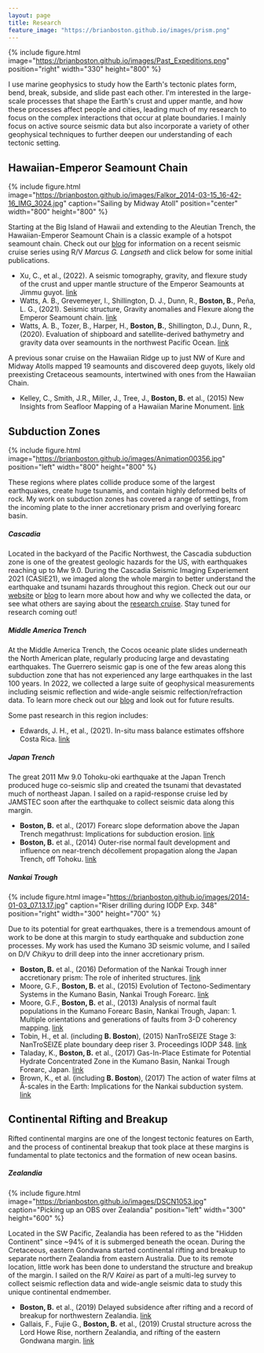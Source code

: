 ```yaml
---
layout: page
title: Research
feature_image: "https://brianboston.github.io/images/prism.png"
---
```

{% include figure.html image="https://brianboston.github.io/images/Past_Expeditions.png" position="right" width="330" height="800" %}

I use marine geophysics to study how the Earth's tectonic plates form, bend, break, subside, and slide past each other. I'm interested in the large-scale processes that shape the Earth's crust and upper mantle, and how these processes affect people and cities, leading much of my research to focus on the complex interactions that occur at plate boundaries. I mainly focus on active source seismic data but also incorporate a variety of other geophysical techniques to further deepen our understanding of each tectonic setting. 


## Hawaiian-Emperor Seamount Chain
{% include figure.html image="https://brianboston.github.io/images/Falkor_2014-03-15_16-42-16_IMG_3024.jpg" caption="Sailing by Midway Atoll" position="center" width="800" height="800" %}

Starting at the Big Island of Hawaii and extending to the Aleutian Trench, the Hawaiian-Emperor Seamount Chain is a classic example of a hotspot seamount chain. Check out our [blog](https://hawaiiemperor.blogspot.com "blog") for information on a recent seismic cruise series using R/V _Marcus G. Langseth_ and click below for some initial publications.

* Xu, C., et al., (2022). A seismic tomography, gravity, and flexure study of the crust and upper mantle structure of the Emperor Seamounts at Jimmu guyot. [link](https://doi.org/10.1029/2021JB023241 "link")
* Watts, A. B., Grevemeyer, I., Shillington, D. J., Dunn, R., **Boston, B.**, Peña, L. G., (2021). Seismic structure, Gravity anomalies and Flexure along the Emperor Seamount chain. [link](http://dx.doi.org/10.1029/2020JB021109 "link")
* Watts, A. B., Tozer, B., Harper, H., **Boston, B.**, Shillington, D.J., Dunn, R., (2020). Evaluation of shipboard and satellite-derived bathymetry and gravity data over seamounts in the northwest Pacific Ocean. [link](http://dx.doi.org/10.1029/2020JB020396 "link")

A previous sonar cruise on the Hawaiian Ridge up to just NW of Kure and Midway Atolls mapped 19 seamounts and discovered deep guyots, likely old preexisting Cretaceous seamounts, intertwined with ones from the Hawaiian Chain.

* Kelley, C., Smith, J.R., Miller, J., Tree, J., **Boston, B.** et al., (2015) New Insights from Seafloor Mapping of a Hawaiian Marine Monument. [link](http://dx.doi.org/10.1029/2015EO030235 "link")

## Subduction Zones
{% include figure.html image="https://brianboston.github.io/images/Animation00356.jpg" position="left" width="800" height="800" %}

These regions where plates collide produce some of the largest earthquakes, create huge tsunamis, and contain highly deformed belts of rock. My work on subduction zones has covered a range of settings, from the incoming plate to the inner accretionary prism and overlying forearc basin.

##### Cascadia
Located in the backyard of the Pacific Northwest, the Cascadia subduction zone is one of the greatest geologic hazards for the US, with earthquakes reaching up to Mw 9.0. During the Cascadia Seismic Imaging Experiement 2021 (CASIE21), we imaged along the whole margin to better understand the earthquake and tsunami hazards throughout this region. Check out our our [website](https://casie21.weebly.com "website") or [blog](https://news.climate.columbia.edu/features/illuminating-the-cascadia-subduction-zone/ "blog") to learn more about how and why we collected the data, or see what others are saying about the [research cruise](https://www.sciencemag.org/news/2021/06/megaquake-will-someday-strike-pacific-northwest-ship-could-figure-out-how-bad-it-will "research cruise"). Stay tuned for research coming out!

##### Middle America Trench
At the Middle America Trench, the Cocos oceanic plate slides underneath the North American plate, regularly producing large and devastating earthquakes. The Guerrero seismic gap is one of the few areas along this subduction zone that has not experienced any large earthquakes in the last 100 years. In 2022, we collected a large suite of geophysical measurements including seismic reflection and wide-angle seismic relfection/refraction data. To learn more check out our [blog](https://news.climate.columbia.edu/features/scrutinizing-the-habitat-of-slow-earthquakes-in-the-guerrero-gap/ "blog") and look out for future results.

Some past research in this region includes:
* Edwards, J. H., et al., (2021). In-situ mass balance estimates offshore Costa Rica. [link](https://doi.org/10.1029/2020GC009190 "link")

##### Japan Trench
The great 2011 Mw 9.0 Tohoku-oki earthquake at the Japan Trench produced huge co-seismic slip and created the tsunami that devastated much of northeast Japan. I sailed on a rapid-response cruise led by JAMSTEC soon after the earthquake to collect seismic data along this margin.

* **Boston, B.** et al., (2017) Forearc slope deformation above the Japan Trench megathrust: Implications for subduction erosion. [link](http://dx.doi.org/10.1016/j.epsl.2017.01.005 "link")
* **Boston, B.** et al., (2014) Outer-rise normal fault development and influence on near-trench décollement propagation along the Japan Trench, off Tohoku. [link](http://dx.doi.org/10.1186/1880-5981-66-135 "link")

##### Nankai Trough

{% include figure.html image="https://brianboston.github.io/images/2014-01-03_07.13.17.jpg" caption="Riser drilling during IODP Exp. 348" position="right" width="300" height="700" %}

Due to its potential for great earthquakes, there is a tremendous amount of work to be done at this margin to study earthquake and subduction zone processes. My work has used the Kumano 3D seismic volume, and I sailed on D/V _Chikyu_ to drill deep into the inner accretionary prism.


* **Boston, B.** et al., (2016) Deformation of the Nankai Trough inner accretionary prism: The role of inherited structures. [link](http://dx.doi.org/10.1002/2015GC006185 "link")
* Moore, G.F., **Boston, B.** et al., (2015) Evolution of Tectono-Sedimentary Systems in the Kumano Basin, Nankai Trough Forearc. [link](https://doi.org/10.1016/j.marpetgeo.2015.05.032 "link")
* Moore, G.F., **Boston, B.** et al., (2013) Analysis of normal fault populations in the Kumano Forearc Basin, Nankai Trough, Japan: 1. Multiple orientations and generations of faults from 3-D coherency mapping. [link](http://dx.doi.org/10.1002/ggge.20119 "link")
* Tobin, H., et al. (including **B. Boston**), (2015) NanTroSEIZE Stage 3: NanTroSEIZE plate boundary deep riser 3. Proceedings IODP 348. [link](http://dx.doi.org/10.2204/iodp.proc.348.2015 "link")
* Taladay, K., **Boston, B.** et al., (2017) Gas-In-Place Estimate for Potential Hydrate Concentrated Zone in the Kumano Basin, Nankai Trough Forearc, Japan. [link](http://dx.doi.org/10.3390/en10101552 "link")
* Brown, K., et al. (including **B. Boston**), (2017) The action of water films at Å-scales in the Earth: Implications for the Nankai subduction system. [link](http://dx.doi.org/10.1016/j.epsl.2016.12.042 "link")


## Continental Rifting and Breakup

Rifted continental margins are one of the longest tectonic features on Earth, and the process of continental breakup that took place at these margins is fundamental to plate tectonics and the formation of new ocean basins.

##### Zealandia
{% include figure.html image="https://brianboston.github.io/images/DSCN1053.jpg" caption="Picking up an OBS over Zealandia" position="left" width="300" height="600" %}

Located in the SW Pacific, Zealandia has been refered to as the "Hidden Continent" since ~94% of it is submerged beneath the ocean. During the Cretaceous, eastern Gondwana started continental rifting and breakup to separate northern Zealandia from eastern Australia. Due to its remote location, little work has been done to understand the structure and breakup of the margin. I sailed on the R/V _Kairei_ as part of a multi-leg survey to collect seismic reflection data and wide-angle seismic data to study this unique continental endmember.

* **Boston, B.** et al., (2019) Delayed subsidence after rifting and a record of breakup for northwestern Zealandia. [link](http://dx.doi.org/10.1029/2018JB016799 "link")
* Gallais, F., Fujie G., **Boston, B.** et al., (2019) Crustal structure across the Lord Howe Rise, northern Zealandia, and rifting of the eastern Gondwana margin. [link](http://dx.doi.org/10.1029/2018JB016798 "link")
